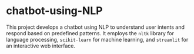 # chatbot-using-NLP
This project develops a chatbot using NLP to understand user intents and respond based on predefined patterns. It employs the `nltk` library for language processing, `scikit-learn` for machine learning, and `streamlit` for an interactive web interface.
